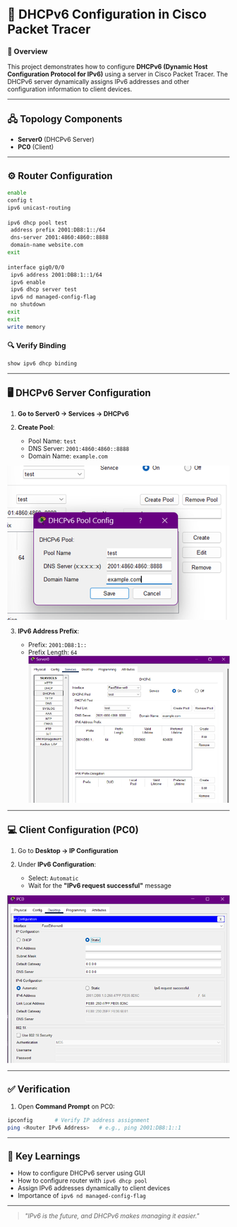 # 📡 DHCPv6 Configuration in Cisco Packet Tracer

### 📖 Overview

This project demonstrates how to configure **DHCPv6 (Dynamic Host Configuration Protocol for IPv6)** using a server in Cisco Packet Tracer. The DHCPv6 server dynamically assigns IPv6 addresses and other configuration information to client devices.

---

## 🖧 Topology Components

* **Server0** (DHCPv6 Server)
* **PC0** (Client)

---

## ⚙️ Router Configuration

```bash
enable
config t
ipv6 unicast-routing

ipv6 dhcp pool test
 address prefix 2001:DB8:1::/64
 dns-server 2001:4860:4860::8888
 domain-name website.com
exit

interface gig0/0/0
 ipv6 address 2001:DB8:1::1/64
 ipv6 enable
 ipv6 dhcp server test
 ipv6 nd managed-config-flag
 no shutdown
exit
exit
write memory
```

### 🔍 Verify Binding

```bash
show ipv6 dhcp binding
```

---

## 🖥️ DHCPv6 Server Configuration

1. **Go to Server0 → Services → DHCPv6**
2. **Create Pool**:

   * Pool Name: `test`
   * DNS Server: `2001:4860:4860::8888`
   * Domain Name: `example.com`
  

![AAA RADIUS Network](https://github.com/21Lalit/Networking-projects/blob/main/DHCPv6-Configuration/DHCP-POOL.png)

3. **IPv6 Address Prefix**:

   * Prefix: `2001:DB8:1::`
   * Prefix Length: `64`
![AAA RADIUS Network](https://github.com/21Lalit/Networking-projects/blob/main/DHCPv6-Configuration/DHCPv6-Server.png)
---

## 💻 Client Configuration (PC0)

1. Go to **Desktop → IP Configuration**
2. Under **IPv6 Configuration**:

   * Select: `Automatic`
   * Wait for the **"IPv6 request successful"** message
  

![AAA RADIUS Network](https://github.com/21Lalit/Networking-projects/blob/main/DHCPv6-Configuration/DHCPv6-Client.png)

---

## ✅ Verification

1. Open **Command Prompt** on PC0:

```bash
ipconfig       # Verify IP address assignment
ping <Router IPv6 Address>   # e.g., ping 2001:DB8:1::1
```

---

## 🎯 Key Learnings

* How to configure DHCPv6 server using GUI
* How to configure router with `ipv6 dhcp pool`
* Assign IPv6 addresses dynamically to client devices
* Importance of `ipv6 nd managed-config-flag`

---

> *"IPv6 is the future, and DHCPv6 makes managing it easier."*
